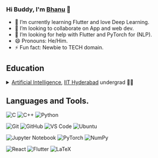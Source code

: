 ### Hi Buddy, I'm <a href="https://github.com/White-Devil09">Bhanu</a> 👋

- 🌱 I’m currently learning Flutter and love Deep Learning.
- 👯 I’m looking to collaborate on App and web dev.
- 🤔 I’m looking for help with Flutter and PyTorch for (NLP).
- 😄 Pronouns: He/Him.
- ⚡ Fun fact: Newbie to TECH domain.

##  Education

<details>
  <summary> <a href="https://ai.iith.ac.in/">Artificial Intelligence</a>, <a href="https://iith.ac.in/">IIT Hyderabad</a> undergrad 👨‍🎓</summary>
<ul>
  <li>Bachelor of Technology in Artificial Intelligence. (2021 - 2025)</li>
</ul>
</details>

## Languages  and Tools.

![C](https://img.shields.io/badge/C-00599C?style=for-the-badge&logo=c&logoColor=white)
![C++](https://img.shields.io/badge/C%2B%2B-00599C?style=for-the-badge&logo=c%2B%2B&logoColor=white)
![Python](https://img.shields.io/badge/Python-3776AB?style=for-the-badge&logo=python&logoColor=white)

![Git](https://img.shields.io/badge/-Git-F05032?style=for-the-badge&logo=git&logoColor=white)
![GitHub](https://img.shields.io/badge/-GitHub-181717?style=for-the-badge&logo=github)
![VS Code](https://img.shields.io/badge/-VS%20Code-007ACC?style=for-the-badge&logo=visual-studio-code)
![Ubuntu](https://img.shields.io/badge/ubuntu-FCC624?style=for-the-badge&logo=ubuntu&logoColor=black)

![Jupyter Notebook](https://img.shields.io/badge/jupyter-%23FA0F00.svg?style=for-the-badge&logo=jupyter&logoColor=white)
![PyTorch](https://img.shields.io/badge/PyTorch-%23EE4C2C.svg?style=for-the-badge&logo=PyTorch&logoColor=white)
![NumPy](https://img.shields.io/badge/numpy-%23013243.svg?style=for-the-badge&logo=numpy&logoColor=white)

![React](https://img.shields.io/badge/react-%2320232a.svg?style=for-the-badge&logo=react&logoColor=%2361DAFB)
![Flutter](https://img.shields.io/badge/flutter-%23FA0F00.svg?style=for-the-badge&logo=flutter&logoColor=%2361DAFA)
![LaTeX](https://img.shields.io/badge/latex-%23008080.svg?style=for-the-badge&logo=latex&logoColor=white)



